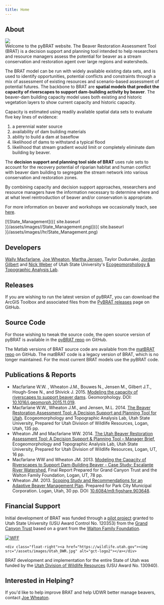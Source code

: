 ```yaml
---
title: Home
---
```


## About

<div class="float-right"><img src="{{ site.baseurl }}/assets/images/Beaver_EcosystemEngineer.png"/></div>Welcome to the pyBRAT website. The Beaver Restoration Assessment Tool (BRAT) is a decision support and planning tool intended to help researchers and resource managers assess the potential for beaver as a stream conservation and restoration agent over large regions and watersheds. 

The BRAT model can be run with widely available existing data sets, and is used to identify opportunities,  potential conflicts and constraints through a mix of assessment of existing resources and scenario-based assessment of potential futures. The backbone to BRAT are **spatial models that predict the capacity of riverscapes to support dam-building activity by beaver**. The beaver-dam building capacity model uses both existing and historic vegetation layers to show current capacity and historic capacity. 

Capacity is estimated using readily available spatial data sets to evaluate five key lines of evidence: 

1. a perennial water source
2. availability of dam building materials
3. ability to build a dam at baseflow
4. likelihood of dams to withstand a typical flood
5. likelihood that stream gradient would limit or completely eliminate dam building by beaver.

The **decision support and planning tool side of BRAT** uses rule sets to account for the recovery potential of riparian habitat and human conflict with beaver dam building to segregate the stream network into various conservation and restoration zones. 

By combining capacity and decision support approaches, researchers and resource managers have the information necessary to determine where and at what level reintroduction of beaver and/or conservation is appropriate. 

For more information on beaver and workshops we occasionally teach, see [here](http://beaver.joewheaton.org/).

[![State_Management]({{ site.baseurl }}/assets/images//State_Management.png)]({{ site.baseurl }}/assets/images//hr/State_Management.png)

## Developers

[Wally Macfarlane](http://etal.joewheaton.org/wally-macfarlane.html), [Joe Wheaton](http://joewheaton.org/),  [Martha Jensen](http://etal.joewheaton.org/martha-jensen1.html), Taylor Dudunake, [Jordan Gilbert](http://etal.joewheaton.org/jordan-gilbert.html) and [Nick Weber](nick.weber@ecologicalresearch.net) of Utah State University's [Ecogeomorphology & Topographic Analysis Lab](http://etal.joewheaton.org/).

## Releases

If you are wishing to run the latest version of pyBRAT, you can download the ArcGIS Toolbox and associated files from the  [PyBRAT releases](https://github.com/Riverscapes/pyBRAT/releases/latest) page on GitHub.  

## Source Code

For those wishing to tweak the source code, the open source version of pyBRAT is available in the [pyBRAT repo](https://github.com/Riverscapes/pyBRAT) on GitHub. 

The Matlab versions of BRAT source code are available from the [matBRAT repo](https://github.com/Riverscapes/matBRAT) on GitHub.  The matBRAT code is a legacy version of BRAT, which is no longer maintained.  For the most current BRAT models use the pyBRAT code.

## Publications & Reports

- Macfarlane W.W. , Wheaton J.M., Bouwes N., Jensen M., Gilbert J.T., Hough-Snee N., and Shivick J. 2015. [Modeling the capacity of riverscapes to support beaver dams](https://www.researchgate.net/publication/285590037_Modeling_the_capacity_of_riverscapes_to_support_beaver_dams). Geomorphology. DOI: [10.1016/j.geomorph.2015.11.019](http://dx.doi.org/10.1016/j.geomorph.2015.11.019).
- Macfarlane W.W., Wheaton J.M., and Jensen, M.L. 2014. [The Beaver Restoration Assessment Tool: A Decision Support and Planning Tool for Utah](http://etal.usu.edu/Downloads/BRAT/UTAH_BRAT_FinalReport.pdf). Ecogeomorphology and Topographic Analysis Lab, Utah State University, Prepared for Utah Division of Wildlife Resources, Logan, Utah, 135 pp.
- Wheaton JM and Macfarlane WW. 2014. [The Utah Beaver Restoration Assessment Tool: A Decision Support & Planning Tool – Manager Brief](http://etal.usu.edu/Downloads/BRAT/UTAH_BRAT_Management%20Brief.pdf), Ecogeomorphology and Topographic Analysis Lab, Utah State University, Prepared for Utah Division of Wildlife Resources, Logan, UT, 16 pp. 
- Macfarlane WW and Wheaton JM. 2013. [Modeling the Capacity of Riverscapes to Support Dam-Building Beaver - Case Study: Escalante River Watershed](http://etal.usu.edu/GCT/BRAT_Final_Report.pdf), Final Report Prepared for Grand Canyon Trust and the Walton Family Foundation, Logan, UT, 78 pp.
- Wheaton JM. 2013. [Scoping Study and Recommendations for an Adaptive Beaver Management Plan](http://etal.usu.edu/Reports/Beaver_Management_Plan_Recc_Park_City_%20Report_FINAL.pdf). Prepared for Park City  Municipal Corporation. Logan, Utah, 30 pp.  DOI: [10.6084/m9.figshare.903648](http://dx.doi.org/10.6084/m9.figshare.903648).

## Financial Support

Initial development of BRAT was funded through a [pilot project](http://etal.joewheaton.org/gct-pilot-study-testing-the-beaver-restoration-assessment-tool-brat.html) granted to Utah State University (USU Award Control No. 120353) from the [Grand Canyon Trust](http://www.grandcanyontrust.org/) based on a grant from the [Walton Family Foundation](http://www.waltonfamilyfoundation.org/). 

<div>
	<div class="float-left"><a href="http://www.waltonfamilyfoundation.org"><img src="/assets/images/WFF.jpg" alt="WFF"></a></div>

	<div class="float-right"><a href="https://wildlife.utah.gov"><img src="/assets/images/Utah_DWR.jpg" alt="gct-logo2"></a></div>
</div>

<div style="clear:both;"></div>

BRAT development and implementation for the entire State of Utah was funded by the [Utah Division of Wildlife Resources](https://wildlife.utah.gov/)  (USU Award No. 130940).

## Interested in Helping?

If you'd like to help improve BRAT and help UDWR better manage beavers, contact [Joe Wheaton](http://www.joewheaton.org/contact.html).
